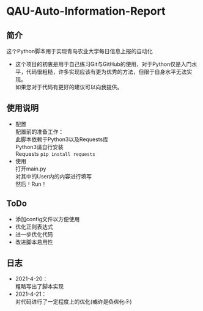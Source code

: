# QAU-Auto-Information-Report
## 简介
这个Python脚本用于实现青岛农业大学每日信息上报的自动化  
  
* 这个项目的初衷是用于自己练习Git与GitHub的使用，对于Python仅是入门水平，代码很粗糙，许多实现应该有更为优秀的方法，但限于自身水平无法实现。  
如果您对于代码有更好的建议可以向我提供。

## 使用说明
* 配置    
配置前的准备工作：  
此脚本依赖于Python3以及Requests库  
Python3请自行安装  
Requests    ` pip install requests `
* 使用  
打开main.py  
对其中的User内的内容进行填写  
然后！Run！
## ToDo
* 添加config文件以方便使用  
* 优化正则表达式  
* 进一步优化代码
* 改进脚本易用性
## 日志  
* 2021-4-20：  
    粗略写出了脚本实现  
* 2021-4-21：  
    对代码进行了一定程度上的优化(~~或许是负优化？~~)  
